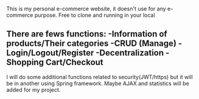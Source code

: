 This is my personal e-commerce website, it doesn't use for any e-commerce purpose. Free to clone and running in your local

There are fews functions:
-Information of products/Their categories 
-CRUD (Manage)
-Login/Logout/Register
-Decentralization
-Shopping Cart/Checkout
-

I will do some additional functions related to security(JWT/https) but it will be in another using Spring framework. Maybe AJAX and statistics will be added for my project.
